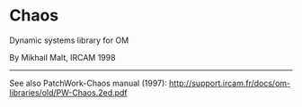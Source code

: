 # Chaos

Dynamic systems library for OM

By Mikhail Malt, IRCAM 1998

---------

See also PatchWork-Chaos manual (1997): http://support.ircam.fr/docs/om-libraries/old/PW-Chaos.2ed.pdf 
